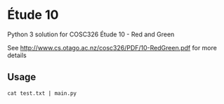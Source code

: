 # Étude 10

Python 3 solution for COSC326 Étude 10 - Red and Green

See http://www.cs.otago.ac.nz/cosc326/PDF/10-RedGreen.pdf for more details

## Usage

```
cat test.txt | main.py
```
